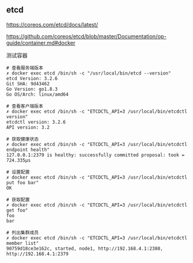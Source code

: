 ## etcd

https://coreos.com/etcd/docs/latest/

https://github.com/coreos/etcd/blob/master/Documentation/op-guide/container.md#docker


测试容器
```
# 查看服务端版本
✗ docker exec etcd /bin/sh -c "/usr/local/bin/etcd --version"
etcd Version: 3.2.6
Git SHA: 9d43462
Go Version: go1.8.3
Go OS/Arch: linux/amd64

# 查看客户端版本
✗ docker exec etcd /bin/sh -c "ETCDCTL_API=3 /usr/local/bin/etcdctl version"
etcdctl version: 3.2.6
API version: 3.2

# 获取健康状态
✗ docker exec etcd /bin/sh -c "ETCDCTL_API=3 /usr/local/bin/etcdctl endpoint health"
127.0.0.1:2379 is healthy: successfully committed proposal: took = 724.335µs

# 设置配置
✗ docker exec etcd /bin/sh -c "ETCDCTL_API=3 /usr/local/bin/etcdctl put foo bar"
OK

# 获取配置
✗ docker exec etcd /bin/sh -c "ETCDCTL_API=3 /usr/local/bin/etcdctl get foo"
foo
bar

# 列出集群成员
✗ docker exec etcd /bin/sh -c "ETCDCTL_API=3 /usr/local/bin/etcdctl member list"
90759d18ce3e162c, started, node1, http://192.168.4.1:2380, http://192.168.4.1:2379
```
